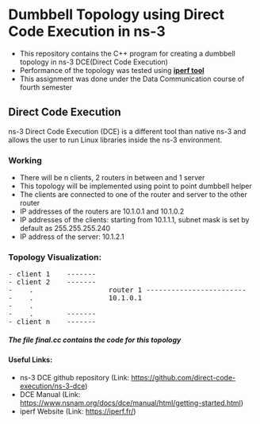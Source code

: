 # Dumbbell Topology using Direct Code Execution in ns-3
- This repository contains the C++ program for creating a dumbbell topology in ns-3 DCE(Direct Code Execution)
- Performance of the topology was tested using [**iperf tool**](https://iperf.fr/)
- This assignment was done under the Data Communication course of fourth semester

## Direct Code Execution
ns-3 Direct Code Execution (DCE) is a different tool than native ns-3 and allows the user to run Linux libraries inside the ns-3 environment.

### Working
* There will be n clients, 2 routers in between and 1 server 
* This topology will be implemented using point to point dumbbell helper
* The clients are connected to one of the router and server to the other router
* IP addresses of the routers are 10.1.0.1 and 10.1.0.2
* IP addresses of the clients: starting from 10.1.1.1, subnet mask is set by default as 255.255.255.240
* IP address of the server: 10.1.2.1

### Topology Visualization:
<pre>
- client 1    -------
- client 2    -------
-    .                  router 1 ------------------------   router 2-----------   server 1 
-    .                  10.1.0.1                            10.1.0.2              10.1.2.1
-    . 
-    .        -------           
- client n    -------
</pre>
##### The file final.cc contains the code for this topology

#### Useful Links:
* ns-3 DCE github repository (Link: https://github.com/direct-code-execution/ns-3-dce)
* DCE Manual (Link: https://www.nsnam.org/docs/dce/manual/html/getting-started.html)
* iperf Website (Link: https://iperf.fr/)
